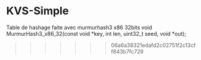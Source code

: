 # KVS-Simple


Table de hashage faite avec murmurhash3 x86 32bits
void MurmurHash3_x86_32(const void *key, int len, uint32_t seed, void *out);
>>>>>>> 06a6a38321edafd2c02751f2c13cff843b7fc729
